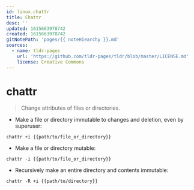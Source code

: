 ```yaml
---
id: linux.chattr
title: Chattr
desc: ''
updated: 1615663978742
created: 1615663978742
gitNotePath: 'pages/{{ noteHiearchy }}.md'
sources:
  - name: tldr-pages
    url: 'https://github.com/tldr-pages/tldr/blob/master/LICENSE.md'
    license: Creative Commons
---
```

# chattr

> Change attributes of files or directories.

- Make a file or directory immutable to changes and deletion, even by superuser:

`chattr +i {{path/to/file_or_directory}}`

- Make a file or directory mutable:

`chattr -i {{path/to/file_or_directory}}`

- Recursively make an entire directory and contents immutable:

`chattr -R +i {{path/to/directory}}`

